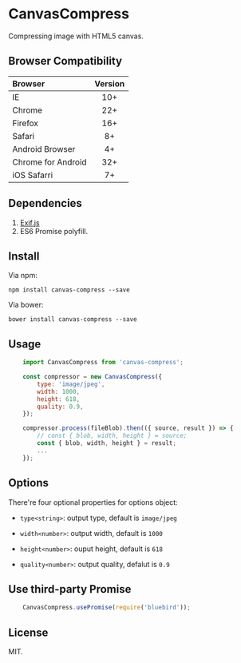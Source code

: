 # CanvasCompress

Compressing image with HTML5 canvas.

## Browser Compatibility

| Browser | Version |
| :------ | :-----: |
| IE      | 10+     |
| Chrome  | 22+     |
| Firefox | 16+     |
| Safari  | 8+      |
| Android Browser | 4+ |
| Chrome for Android | 32+ |
| iOS Safarri | 7+ |

## Dependencies

1. [Exif.js](https://github.com/exif-js/exif-js)
2. ES6 Promise polyfill.

## Install

Via npm:

```
npm install canvas-compress --save
```

Via bower:

```
bower install canvas-compress --save
```

## Usage

```javascript
    import CanvasCompress from 'canvas-compress';

    const compressor = new CanvasCompress({
        type: 'image/jpeg',
        width: 1000,
        height: 618,
        quality: 0.9,
    });

    compressor.process(fileBlob).then(({ source, result }) => {
        // const { blob, width, height } = source;
        const { blob, width, height } = result;
        ...
    });
```

## Options

There're four optional properties for options object:

- `type<string>`: output type, default is `image/jpeg`

- `width<number>`: output width, default is `1000`

- `height<number>`: ouput height, default is `618`

- `quality<number>`: output quality, defalut is `0.9`

## Use third-party Promise

```javascript
    CanvasCompress.usePromise(require('bluebird'));
```

## License

MIT.
